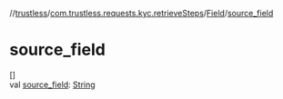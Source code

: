 //[trustless](../../../index.md)/[com.trustless.requests.kyc.retrieveSteps](../index.md)/[Field](index.md)/[source_field](source_field.md)

# source_field

[]\
val [source_field](source_field.md): [String](https://kotlinlang.org/api/latest/jvm/stdlib/kotlin/-string/index.html)
